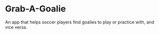 # Grab-A-Goalie
An app that helps soccer players find goalies to play or practice with, and vice versa.
